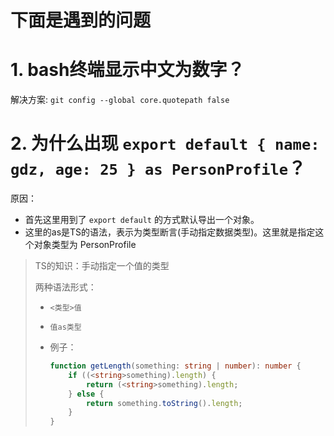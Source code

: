 # 下面是遇到的问题

# 1. bash终端显示中文为数字？

解决方案: `git config --global core.quotepath false`



# 2. 为什么出现 `export default { name: gdz, age: 25 } as PersonProfile`？ 
原因：
* 首先这里用到了 `export default` 的方式默认导出一个对象。
* 这里的as是TS的语法，表示为类型断言(手动指定数据类型)。这里就是指定这个对象类型为 PersonProfile
> TS的知识：手动指定一个值的类型
>
> 两种语法形式：
>
> * `<类型>值`
>
> * `值as类型`
>
> * 例子：
>
>   ```typescript
>   function getLength(something: string | number): number {
>       if ((<string>something).length) {
>           return (<string>something).length;
>       } else {
>           return something.toString().length;
>       }
>   }
>   ```




